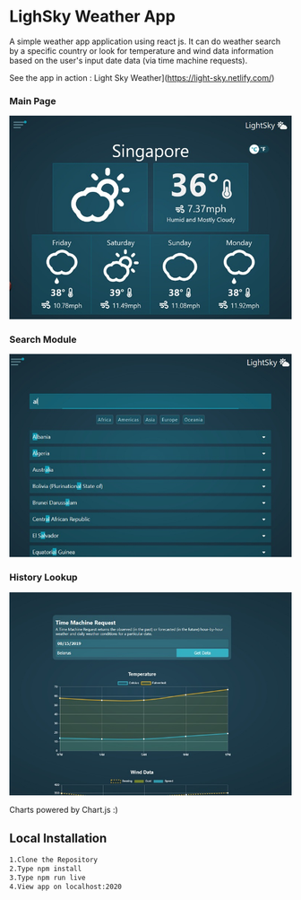 # LighSky Weather App 
A simple weather app application using react js. It can do weather search by a specific country or look for temperature and wind data information based on the user's input date data (via time machine requests).
 
See the app in action : Light Sky Weather](https://light-sky.netlify.com/)

### Main Page
![ScreenShot](/screenshots/light-home.jpg)

### Search Module
![ScreenShot](/screenshots/light-search.jpg)


### History Lookup 
![ScreenShot](/screenshots/light-history.jpg)

Charts powered by Chart.js :)




## Local Installation

```
1.Clone the Repository
2.Type npm install
3.Type npm run live
4.View app on localhost:2020
```

